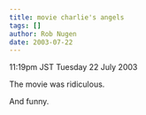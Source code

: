 ```yaml
---
title: movie charlie's angels
tags: []
author: Rob Nugen
date: 2003-07-22
---
```


<p class=date>11:19pm JST Tuesday 22 July 2003</p>

<p>The movie was ridiculous.</p>

<p>And funny.</p>
